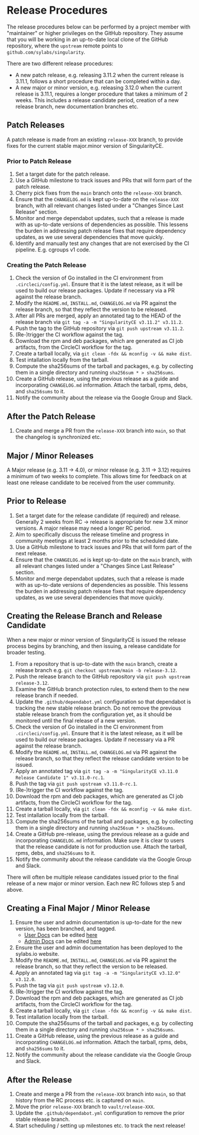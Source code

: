 # Release Procedures

The release procedures below can be performed by a project member with
"maintainer" or higher privileges on the GitHub repository. They assume that you
will be working in an up-to-date local clone of the GitHub repository, where the
`upstream` remote points to `github.com/sylabs/singularity`.

There are two different release procedures:

* A new patch release, e.g. releasing 3.11.2 when the current release is 3.11.1,
  follows a short procedure that can be completed within a day.
* A new major or minor version, e.g. releasing 3.12.0 when the current release
  is 3.11.1, requires a longer procedure that takes a minimum of 2 weeks. This
  includes a release candidate period, creation of a new release branch, new
  documentation branches etc.

## Patch Releases

A patch release is made from an existing `release-XXX` branch, to provide fixes
for the current stable major.minor version of SingularityCE.

### Prior to Patch Release

1. Set a target date for the patch release.
1. Use a GitHub milestone to track issues and PRs that will form part of the
   patch release.
1. Cherry pick fixes from the `main` branch onto the `release-XXX` branch.
1. Ensure that the `CHANGELOG.md` is kept up-to-date on the `release-XXX`
   branch, with all relevant changes listed under a "Changes Since Last Release"
   section.
1. Monitor and merge dependabot updates, such that a release is made with as
   up-to-date versions of dependencies as possible. This lessens the burden in
   addressing patch release fixes that require dependency updates, as we use
   several dependencies that move quickly.
1. Identify and manually test any changes that are not exercised by the CI
   pipeline. E.g. cgroups v1 code.

### Creating the Patch Release

1. Check the version of Go installed in the CI environment from
   `.circleci/config.yml`. Ensure that it is the latest release, as it will be
   used to build our release packages. Update if necessary via a PR against the
   release branch.
1. Modify the `README.md`, `INSTALL.md`, `CHANGELOG.md` via PR against the
   release branch, so that they reflect the version to be released.
1. After all PRs are merged, apply an annotated tag to the HEAD of the release
   branch via `git tag -a -m "SingularityCE v3.11.2" v3.11.2`.
1. Push the tag to the GitHub repository via `git push upstream v3.11.2`.
1. (Re-)trigger the CI workflow against the tag.
1. Download the rpm and deb packages, which are generated as CI job artifacts,
   from the CircleCI workflow for the tag.
1. Create a tarball locally, via `git clean -fdx && mconfig -v && make dist`.
1. Test intallation locally from the tarball.
1. Compute the sha256sums of the tarball and packages, e.g. by collecting them
   in a single directory and running `sha256sum * > sha256sums`.
1. Create a GitHub release, using the previous release as a guide and
   incorporating `CHANGELOG.md` information. Attach the tarball, rpms, debs, and
   `sha256sums` to it.
1. Notify the community about the release via the Google Group and Slack.

## After the Patch Release

1. Create and merge a PR from the `release-XXX` branch into `main`, so that the
   changelog is synchronized etc.

## Major / Minor Releases

A Major release (e.g. 3.11 -> 4.0), or minor release (e.g. 3.11 -> 3.12)
requires a minimum of two weeks to complete. This allows time for feedback on at
least one release candidate to be received from the user community.

## Prior to Release

1. Set a target date for the release candidate (if required) and release.
   Generally 2 weeks from RC -> release is appropriate for new 3.X minor
   versions. A major release may need a longer RC period.
1. Aim to specifically discuss the release timeline and progress in community
   meetings at least 2 months prior to the scheduled date.
1. Use a GitHub milestone to track issues and PRs that will form part of the
   next release.
1. Ensure that the `CHANGELOG.md` is kept up-to-date on the `main` branch,
   with all relevant changes listed under a "Changes Since Last Release"
   section.
1. Monitor and merge dependabot updates, such that a release is made with as
   up-to-date versions of dependencies as possible. This lessens the burden in
   addressing patch release fixes that require dependency updates, as we use
   several dependencies that move quickly.

## Creating the Release Branch and Release Candidate

When a new major or minor version of SingularityCE is issued the release process
begins by branching, and then issuing, a release candidate for broader testing.

1. From a repository that is up-to-date with the `main` branch, create a release
   branch e.g. `git checkout upstream/main -b release-3.12`.
1. Push the release branch to the GitHub repository via `git push upstream
   release-3.12`.
1. Examine the GitHub branch protection rules, to extend them to the new release
   branch if needed.
1. Update the `.github/dependabot.yml` configuration so that dependabot is
   tracking the new stable release branch. Do not remove the previous stable
   release branch from the configuration yet, as it should be monitored until
   the final release of a new version.
1. Check the version of Go installed in the CI environment from
   `.circleci/config.yml`. Ensure that it is the latest release, as it will be
   used to build our release packages. Update if necessary via a PR against the
   release branch.
1. Modify the `README.md`, `INSTALL.md`, `CHANGELOG.md` via PR against the
   release branch, so that they reflect the release candidate version to be
   issued.
1. Apply an annotated tag via
   `git tag -a -m "SingularityCE v3.11.0 Release Candidate 1" v3.11.0-rc.1`.
1. Push the tag via `git push upstream v3.11.0-rc.1`.
1. (Re-)trigger the CI workflow against the tag.
1. Download the rpm and deb packages, which are generated as CI job artifacts,
   from the CircleCI workflow for the tag.
1. Create a tarball locally, via `git clean -fdx && mconfig -v && make dist`.
1. Test intallation locally from the tarball.
1. Compute the sha256sums of the tarball and packages, e.g. by collecting them
   in a single directory and running `sha256sum * > sha256sums`.
1. Create a GitHub pre-release, using the previous release as a guide and
   incorporating `CHANGELOG.md` information. Make sure it is clear to users that
   the release candidate is not for production use. Attach the tarball, rpms,
   debs, and `sha256sums` to it.
1. Notify the community about the release candidate via the Google Group and Slack.

There will often be multiple release candidates issued prior to the final
release of a new major or minor version. Each new RC follows step 5 and above.

## Creating a Final Major / Minor Release

1. Ensure the user and admin documentation is up-to-date for the new version,
   has been branched, and tagged.
   * [User Docs](https://www.sylabs.io/guides/latest/user-guide/) can be edited
     [here](https://github.com/sylabs/singularity-userdocs)
   * [Admin Docs](https://www.sylabs.io/guides/latest/admin-guide/) can be edited
     [here](https://github.com/sylabs/singularity-admindocs)
1. Ensure the user and admin documentation has been deployed to the sylabs.io
   website.
1. Modify the `README.md`, `INSTALL.md`, `CHANGELOG.md` via PR against the
   release branch, so that they reflect the version to be released.
1. Apply an annotated tag via `git tag -a -m "SingularityCE v3.12.0" v3.12.0`.
1. Push the tag via `git push upstream v3.12.0`.
1. (Re-)trigger the CI workflow against the tag.
1. Download the rpm and deb packages, which are generated as CI job artifacts,
   from the CircleCI workflow for the tag.
1. Create a tarball locally, via `git clean -fdx && mconfig -v && make dist`.
1. Test intallation locally from the tarball.
1. Compute the sha256sums of the tarball and packages, e.g. by collecting them
   in a single directory and running `sha256sum * > sha256sums`.
1. Create a GitHub release, using the previous release as a guide and
   incorporating `CHANGELOG.md` information. Attach the tarball, rpms, debs, and
   `sha256sums` to it.
1. Notify the community about the release candidate via the Google Group and Slack.

## After the Release

1. Create and merge a PR from the `release-XXX` branch into `main`, so that
   history from the RC process etc. is captured on `main`.
1. Move the prior `release-XXX` branch to `vault/release-XXX`.
1. Update the `.github/dependabot.yml` configuration to remove the prior stable
   release branch.
1. Start scheduling / setting up milestones etc. to track the next release!
